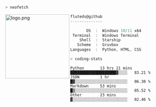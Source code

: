 ```zsh
> neofetch
```

<!--img align="left" src="https://github.com/fluteds.png" alt="logo.png" width="200"/>-->
<img align="left" src="https://external-content.duckduckgo.com/iu/?u=https%3A%2F%2F78.media.tumblr.com%2F975fca5f82161b190efdcaa05ffbd4ec%2Ftumblr_p6q6m9TJF01x3p3jmo1_500.png&f=1&nofb=1" alt="logo.png" width="200"/>

```csharp
fluteds@github
--------------

       OS  :  Windows 10/11 x64
 Terminal  :  Windows Terminal
    Shell  :  Starship
   Scheme  :  Gruvbox
Languages  :  Python, HTML, CSS
```

```zsh
> coding-stats
```

<!--START_SECTION:waka-->

```text
Python       13 hrs 21 mins  ████████████████████▓░░░░   83.21 %
JSON         1 hr            █▓░░░░░░░░░░░░░░░░░░░░░░░   06.30 %
Markdown     53 mins         █▒░░░░░░░░░░░░░░░░░░░░░░░   05.52 %
Other        23 mins         ▓░░░░░░░░░░░░░░░░░░░░░░░░   02.46 %
```

<!--END_SECTION:waka-->
